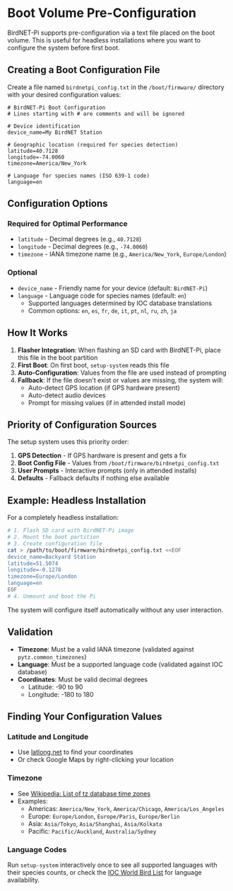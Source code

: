 # Boot Volume Pre-Configuration

BirdNET-Pi supports pre-configuration via a text file placed on the boot volume. This is useful for headless installations where you want to configure the system before first boot.

## Creating a Boot Configuration File

Create a file named `birdnetpi_config.txt` in the `/boot/firmware/` directory with your desired configuration values:

```
# BirdNET-Pi Boot Configuration
# Lines starting with # are comments and will be ignored

# Device identification
device_name=My BirdNET Station

# Geographic location (required for species detection)
latitude=40.7128
longitude=-74.0060
timezone=America/New_York

# Language for species names (ISO 639-1 code)
language=en
```

## Configuration Options

### Required for Optimal Performance

- `latitude` - Decimal degrees (e.g., `40.7128`)
- `longitude` - Decimal degrees (e.g., `-74.0060`)
- `timezone` - IANA timezone name (e.g., `America/New_York`, `Europe/London`)

### Optional

- `device_name` - Friendly name for your device (default: `BirdNET-Pi`)
- `language` - Language code for species names (default: `en`)
  - Supported languages determined by IOC database translations
  - Common options: `en`, `es`, `fr`, `de`, `it`, `pt`, `nl`, `ru`, `zh`, `ja`

## How It Works

1. **Flasher Integration**: When flashing an SD card with BirdNET-Pi, place this file in the boot partition
2. **First Boot**: On first boot, `setup-system` reads this file
3. **Auto-Configuration**: Values from the file are used instead of prompting
4. **Fallback**: If the file doesn't exist or values are missing, the system will:
   - Auto-detect GPS location (if GPS hardware present)
   - Auto-detect audio devices
   - Prompt for missing values (if in attended install mode)

## Priority of Configuration Sources

The setup system uses this priority order:

1. **GPS Detection** - If GPS hardware is present and gets a fix
2. **Boot Config File** - Values from `/boot/firmware/birdnetpi_config.txt`
3. **User Prompts** - Interactive prompts (only in attended installs)
4. **Defaults** - Fallback defaults if nothing else available

## Example: Headless Installation

For a completely headless installation:

```bash
# 1. Flash SD card with BirdNET-Pi image
# 2. Mount the boot partition
# 3. Create configuration file
cat > /path/to/boot/firmware/birdnetpi_config.txt <<EOF
device_name=Backyard Station
latitude=51.5074
longitude=-0.1278
timezone=Europe/London
language=en
EOF
# 4. Unmount and boot the Pi
```

The system will configure itself automatically without any user interaction.

## Validation

- **Timezone**: Must be a valid IANA timezone (validated against `pytz.common_timezones`)
- **Language**: Must be a supported language code (validated against IOC database)
- **Coordinates**: Must be valid decimal degrees
  - Latitude: -90 to 90
  - Longitude: -180 to 180

## Finding Your Configuration Values

### Latitude and Longitude

- Use [latlong.net](https://www.latlong.net/) to find your coordinates
- Or check Google Maps by right-clicking your location

### Timezone

- See [Wikipedia: List of tz database time zones](https://en.wikipedia.org/wiki/List_of_tz_database_time_zones)
- Examples:
  - Americas: `America/New_York`, `America/Chicago`, `America/Los_Angeles`
  - Europe: `Europe/London`, `Europe/Paris`, `Europe/Berlin`
  - Asia: `Asia/Tokyo`, `Asia/Shanghai`, `Asia/Kolkata`
  - Pacific: `Pacific/Auckland`, `Australia/Sydney`

### Language Codes

Run `setup-system` interactively once to see all supported languages with their species counts, or check the [IOC World Bird List](https://www.worldbirdnames.org/) for language availability.
